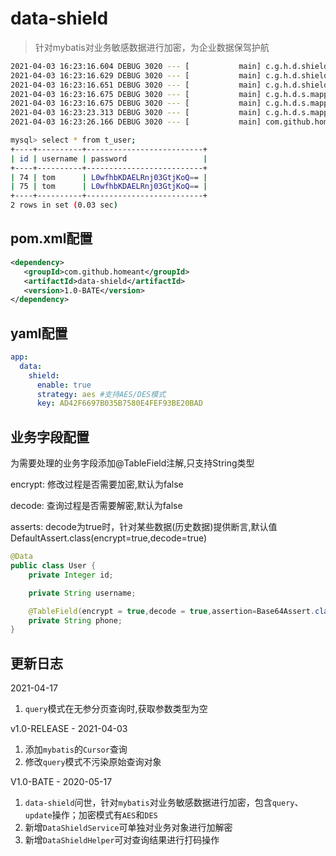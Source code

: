 # data-shield

> 针对mybatis对业务敏感数据进行加密，为企业数据保驾护航


```bash
2021-04-03 16:23:16.604 DEBUG 3020 --- [           main] c.g.h.d.shield.mapper.UserMapper.insert  : ==>  Preparing: insert into t_user (username,password) values ( ?, ?) 
2021-04-03 16:23:16.629 DEBUG 3020 --- [           main] c.g.h.d.shield.mapper.UserMapper.insert  : ==> Parameters: tom(String), L0wfhbKDAELRnj03GtjKoQ==(String)
2021-04-03 16:23:16.651 DEBUG 3020 --- [           main] c.g.h.d.shield.mapper.UserMapper.insert  : <==    Updates: 1
2021-04-03 16:23:16.675 DEBUG 3020 --- [           main] c.g.h.d.s.mapper.UserMapper.selectOn     : ==>  Preparing: select id,username,password from t_user where id = ? 
2021-04-03 16:23:16.675 DEBUG 3020 --- [           main] c.g.h.d.s.mapper.UserMapper.selectOn     : ==> Parameters: 75(Integer)
2021-04-03 16:23:23.313 DEBUG 3020 --- [           main] c.g.h.d.s.mapper.UserMapper.selectOn     : <==      Total: 1
2021-04-03 16:23:26.166 DEBUG 3020 --- [           main] com.github.homeant.data.shield.DataTest  : user:User(id=75, username=tom, password=p@ssw0rd1234567)
```

```bash
mysql> select * from t_user;
+----+----------+--------------------------+
| id | username | password                 |
+----+----------+--------------------------+
| 74 | tom      | L0wfhbKDAELRnj03GtjKoQ== |
| 75 | tom      | L0wfhbKDAELRnj03GtjKoQ== |
+----+----------+--------------------------+
2 rows in set (0.03 sec)
```

## pom.xml配置


```xml
<dependency>
   <groupId>com.github.homeant</groupId>
   <artifactId>data-shield</artifactId>
   <version>1.0-BATE</version>
</dependency>
```

## yaml配置


```yaml
app:
  data:
    shield:
      enable: true
      strategy: aes #支持AES/DES模式 
      key: AD42F6697B035B7580E4FEF93BE20BAD
```

## 业务字段配置

为需要处理的业务字段添加@TableField注解,只支持String类型

encrypt: 修改过程是否需要加密,默认为false

decode: 查询过程是否需要解密,默认为false

asserts: decode为true时，针对某些数据(历史数据)提供断言,默认值DefaultAssert.class(encrypt=true,decode=true)

```java
@Data
public class User {
    private Integer id;

    private String username;

    @TableField(encrypt = true,decode = true,assertion=Base64Assert.class)
    private String phone;
}
```

## 更新日志


2021-04-17

1. `query`模式在无参分页查询时,获取参数类型为空


v1.0-RELEASE - 2021-04-03

1. 添加`mybatis`的`Cursor`查询
2. 修改`query`模式不污染原始查询对象

V1.0-BATE - 2020-05-17

1. `data-shield`问世，针对`mybatis`对业务敏感数据进行加密，包含`query`、`update`操作；加密模式有`AES`和`DES`
2. 新增`DataShieldService`可单独对业务对象进行加解密
3. 新增`DataShieldHelper`可对查询结果进行打码操作






